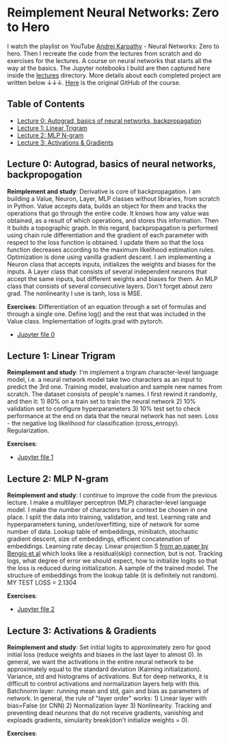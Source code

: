 # Reimplement Neural Networks: Zero to Hero
I watch the playlist on YouTube [Andrej Karpathy](https://www.youtube.com/@AndrejKarpathy) - Neural Networks: Zero to hero. Then I recreate the code from the lectures from scratch and do exercises for the lectures. A course on neural networks that starts all the way at the basics. The Jupyter notebooks I build are then captured here inside the [lectures](https://github.com/olegdavydovai/reimplement-nn-zero-to-hero/tree/main/lectures) directory. More details about each completed project are written below ↓↓↓. [Here](https://github.com/karpathy/nn-zero-to-hero?tab=readme-ov-file) is the original GitHub of the course.

## Table of Contents
- [Lecture 0: Autograd, basics of neural networks, backpropagation](#lecture-0-autograd-basics-of-neural-networks-backpropogation)
- [Lecture 1: Linear Trigram](#lecture-1-linear-trigram)
- [Lecture 2: MLP N-gram](#lecture-2-mlp-n-gram)
- [Lecture 3: Activations & Gradients](#lecture-3-activations--gradients)

## Lecture 0: Autograd, basics of neural networks, backpropogation
**Reimplement and study**: Derivative is core of backpropagation. I am building a Value, Neuron, Layer, MLP classes without libraries, from scratch in Python. Value accepts data, builds an object for them and tracks the operations that go through the entire code. It knows how any value was obtained, as a result of which operations, and stores this information. Then it builds a topographic graph. In this regard, backpropagation is performed using chain rule differentiation and the gradient of each parameter with respect to the loss function is obtained. I update them so that the loss function decreases according to the maximum likelihood estimation rules. Optimization is done using vanilla gradient descent. I am implementing a Neuron class that accepts inputs, initializes the weights and biases for the inputs. A Layer class that consists of several independent neurons that accept the same inputs, but different weights and biases for them. An MLP class that consists of several consecutive layers. Don't forget about zero grad. The nonlinearity I use is tanh, loss is MSE.

**Exercises**: Differentiation of an equation through a set of formulas and through a single one. Define log() and the rest that was included in the Value class. Implementation of logits.grad with pytorch.
- [Jupyter file 0](https://github.com/olegdavydovai/reimplement-nn-zero-to-hero/blob/main/lectures/lecture_0_autograd(micrograd).ipynb)

## Lecture 1: Linear Trigram
**Reimplement and study**: I'm implement a trigram character-level language model, i.e. a neural network model take two characters as an input to predict the 3rd one. Training model, evaluation and sample new names from scratch. The dataset consists of people's names. I first rewind it randomly, and then  it: 1) 80% on a train set to train the neural network 2) 10% validation set to configure hyperparameters 3) 10% test set to check performance at the end on data that the neural network has not seen. Loss - the negative log likelihood for classification (cross_enropy). Regularization.

**Exercises**:
- [Jupyter file 1](https://github.com/olegdavydovai/reimplement-nn-zero-to-hero/blob/main/lectures/lecture_1_trigram_bigram.ipynb)

## Lecture 2: MLP N-gram
**Reimplement and study**: I continue to improve the code from the previous lecture. I make a multilayer perceptron (MLP) character-level language model. I make the number of characters for a context be chosen in one place. I split the data into training, validation, and test. Learning rate and hyperparameters tuning, under/overfitting, size of network for some number of data. Lookup table of embeddings, minibatch, stochastic gradient descent, size of embeddings, efficient concatenation of embeddings. Learning rate decay. Linear projection S [from an paper by Bengio et al](https://www.jmlr.org/papers/volume3/bengio03a/bengio03a.pdf) which looks like a residual(skip) connection, but is not. Tracking logs, what degree of error we should expect, how to initialize logits so that the loss is reduced during initialization. A sample of the trained model. The structure of embeddings from the lookup table (it is definitely not random). MY TEST LOSS = 2.1304

**Exercises**:
- [Jupyter file 2](https://github.com/olegdavydovai/reimplement-nn-zero-to-hero/blob/main/lectures/lecture_2_MLP_fourgram.ipynb)

## Lecture 3: Activations & Gradients
**Reimplement and study**: Set initial logits to approximately zero for good initial loss (reduce weights and biases in the last layer to almost 0). In general, we want the activations in the entire neural network to be approximately equal to the standard deviation (Kaiming initialization). Variance, std and histograms of activations. But for deep networks, it is difficult to control activations and normalization layers help with this. Batchnorm layer: running mean and std, gain and bias as parameters of network. In general, the rule of "layer order" works: 1) Linear layer with bias=False (or CNN) 2) Normalization layer 3) Nonlinearity. Tracking and preventing dead neurons that do not receive gradients, vanishing and exploads gradients, simularity break(don't initialize weights = 0).

**Exercises**:
